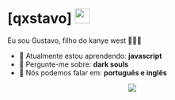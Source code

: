 # [qxstavo] <img src="https://github.com/TheDudeThatCode/TheDudeThatCode/blob/master/Assets/Mario_Hello_Big.gif" width="30px">

Eu sou Gustavo, filho do kanye west 👨🏻‍💻 

- 🚀 Atualmente estou aprendendo: <strong>javascript</strong> 
- 💬 Pergunte-me sobre: <strong>dark souls</strong>
- 📣 Nós podemos falar em: <strong>português e inglês</strong>

<div align="center">

  <a href="#" alt="Gmail">
    <img src="https://img.shields.io/badge/-Gmail-FF0000?style=flat-square&labelColor=FF0000&logo=gmail&logoColor=white&link=gustavovanderley2008@gmail.com"/></a>

</div>
